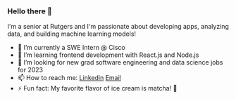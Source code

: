 ### Hello there 👋

I'm a senior at Rutgers and I'm passionate about developing apps, analyzing data, and building machine learning models!

- 💼 I’m currently a SWE Intern @ Cisco 
- 🌱 I’m learning frontend development with React.js and Node.js 
- 🤔 I’m looking for new grad software engineering and data science jobs for 2023
- 📫 How to reach me: [Linkedin](https://www.linkedin.com/in/prathiklolla/) [Email](mailto:prathik.lolla@gmail.com)
- ⚡ Fun fact: My favorite flavor of ice cream is matcha! 🍦

